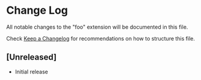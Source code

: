 # Change Log
All notable changes to the "foo" extension will be documented in this file.

Check [Keep a Changelog](http://keepachangelog.com/) for recommendations on how to structure this file.

## [Unreleased]
- Initial release